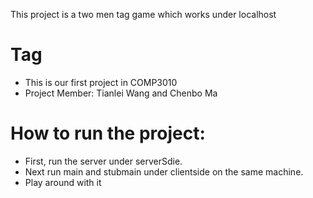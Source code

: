 This project is a two men tag game which works under localhost
# Tag

  * This is our first project in COMP3010
  * Project Member: Tianlei Wang and Chenbo Ma

  
# How to run the project:
  * First, run the server under serverSdie.
  * Next run main and stubmain under clientside on the same machine.
  * Play around with it
